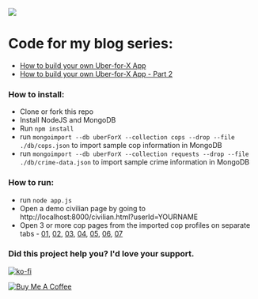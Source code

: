 ![](https://cdn-images-1.medium.com/max/1000/1*WcHHixgDq7o5lN3biKIu9Q.png)
# Code for my blog series:
- [How to build your own Uber-for-X App](https://blog.booleanhunter.com/how-to-build-your-own-uber-for-x-app/)
- [How to build your own Uber-for-X App - Part 2](https://blog.booleanhunter.com/how-to-build-your-own-uber-for-x-app-part-2/)

### How to install:
- Clone or fork this repo
- Install NodeJS and MongoDB
- Run `npm install`
- run `mongoimport --db uberForX --collection cops --drop --file ./db/cops.json` to import sample cop information in MongoDB
- run `mongoimport --db uberForX --collection requests --drop --file ./db/crime-data.json` to import sample crime information in MongoDB

### How to run:
- run `node app.js`
- Open a demo civilian page by going to http://localhost:8000/civilian.html?userId=YOURNAME
- Open 3 or more cop pages from the imported cop profiles on separate tabs - [01](http://localhost:8000/cop.html?userId=01), [02](http://localhost:8000/cop.html?userId=02), [03](http://localhost:8000/cop.html?userId=03), [04](http://localhost:8000/cop.html?userId=04), [05](http://localhost:8000/cop.html?userId=05), [06](http://localhost:8000/cop.html?userId=06), [07](http://localhost:8000/cop.html?userId=07)

### Did this project help you? I'd love your support.

[![ko-fi](https://www.ko-fi.com/img/githubbutton_sm.svg)](https://ko-fi.com/I2I2131HO)

<a href="https://www.buymeacoffee.com/booleanhunter" target="_blank">
  <img src="https://bmc-cdn.nyc3.digitaloceanspaces.com/BMC-button-images/custom_images/purple_img.png" alt="Buy Me A Coffee" style="height: auto !important;width: auto !important;">
</a>